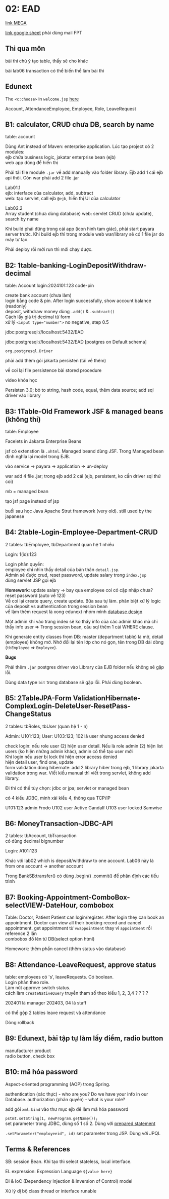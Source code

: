 # 02: EAD

[link MEGA](https://mega.nz/folder/Kmo2HTDT#T46XTCNri5lRPKsS8feMuA)

[link google sheet](https://docs.google.com/spreadsheets/d/1CnFiUr6hnf77XrO0z8a6g7vTvHKYNq1sGZMIc2okduM/edit?gid=0#gid=0) phải dùng mail FPT

## Thi qua môn

bài thi chú ý tạo table, thầy sẽ cho khác

bài lab06 transaction có thể biến thể làm bài thi

## Edunext

The `<c:choose>` in `welcome.jsp` [here](https://www.tutorialspoint.com/jsp/jstl_core_choose_tag.htm)

Account, AttendanceEmployee, Employee, Role, LeaveRequest

## B1: calculator, CRUD chưa DB, search by name

table: account

Dùng Ant instead of Maven: enterprise application. Lúc tạo project có 2 modules:\
ejb chứa business logic, jakatar enterprise bean (ejb)\
web app dùng để hiển thị

Phải tải file module `.jar` về add manually vào folder library. Ejb add 1 cái ejb api thôi. Còn war phải add 2 file .jar

Lab01.1\
ejb: interface của calculator, add, subtract\
web: tạo servlet, call ejb `@ejb`, hiển thị UI của calculator

Lab02.2\
Array student (chưa dùng database)
web: servlet CRUD (chưa update), search by name

Khi build phải đứng trong cái app (icon hình tam giác), phải start payara server trước. Khi build ejb thì trong module web war/library sẽ có 1 file jar do máy tự tạo.

Phải deploy rồi mới run thì mới chạy được.

## B2: 1table-banking-LoginDepositWithdraw-decimal

table: Account
login:2024101:123 code-pin

create bank account (chưa làm)\
login bằng code & pin. After login successfully, show account balance (readonly)\
deposit, withdraw money dùng `.add()` & `.subtract()`\
Cách lấy giá trị decimal từ form\
xử lý `<input type="number">` no negative, step 0.5

jdbc:postgresql://localhost:5432/EAD

jdbc:postgresql://localhost:5432/EAD [postgres on Default schema]

`org.postgresql.Driver`

phải add thêm gói jakarta persisten (tải về thêm)

về coi lại file persistence bài stored procedure

video khóa học

Persisten 3.0; bỏ to string, hash code, equal, thêm data source; add sql driver vào library

## B3: 1Table-Old Framework JSF & managed beans (không thi)

table: Employee

Facelets in Jakarta Enterprise Beans

jsf có extenstion là `.xhtml`. Managed beand dùng JSF. Trong Managed bean định nghĩa lại model trong EJB.

vào service -> payara -> application -> un-deploy

war add 4 file .jar; trong ejb add 2 cái (ejb, persistent, ko cần driver sql thử coi)

mb = managed bean

tạo jsf page instead of jsp

buổi sau học Java Apache Strut framework (very old). still used by the japanese

## B4: 2table-Login-Employee-Department-CRUD

2 tables: tbEmployee, tbDepartment quan hệ 1 nhiều

Login: 1(id):123

Login phân quyền:\
employee chỉ nhìn thấy detail của bản thân `detail.jsp`.\
Admin sẽ được crud, reset password, update salary trong `index.jsp`\
dùng servlet JSP gọi ejb

**Homework**: update salary -> bay qua employee coi có cập nhập chưa?\
reset password (auto về 123)\
Về coi lại create query, create update. Bữa sau tự làm. phân biệt xử lý logic của deposit vs authentication trong session bean\
về làm thêm request là xong edunext nhóm mình [database design](https://stackoverflow.com/questions/3939764/what-is-a-good-database-design-schema-for-a-attendance-database)

Một admin khi vào trang index sẽ ko thấy info của các admin khác mà chỉ thấy info user => Trong session bean, câu sql thêm 1 cái WHERE clause.

Khi generate entity classes from DB: master (department table) là mờ, detail (employee) không mờ. Nhớ đổi lại tên lớp cho nó gọn, tên trong DB dài dòng (`tbEmployee` => `Employee`).

**Bugs**

Phải thêm `.jar` postgres driver vào Library của EJB folder nếu không sẽ gặp lỗi.

Dùng data type `bit` trong database sẽ gặp lỗi. Phải dùng boolean.

## B5: 2TableJPA-Form ValidationHibernate-ComplexLogin-DeleteUser-ResetPass-ChangeStatus

2 tables: tbRoles, tbUser (quan hệ 1 - n)

Admin: U101:123; User: U103:123; 102 là user nhưng access denied

check login: nếu role user (2) hiện user detail. Nếu là role admin (2) hiện list users (ko hiện những admin khác), admin có thể tạo user mới\
Khi login nếu user bị lock thì hiện error access denied\
hiện detail user, find one, update\
form validation dùng hibernate: add 2 library hiber trong ejb, 1 library jakarta validation trong war. Viết kiểu manual thì viết trong servlet, không add library.

Đi thi có thể tùy chọn: jdbc or jpa; servlet or managed bean

có 4 kiểu JDBC, mình xài kiểu 4, thông qua TCP/IP

U101:123 admin Frodo
U102 user Active Gandalf
U103 user locked Samwise

## B6: MoneyTransaction-JDBC-API

2 tables: tbAccount, tbTransaction\
có dùng decimal bignumber

Login: A101:123

Khác với lab02 which is deposit/withdraw to one account. Lab06 này là from one account -> another account

Trong BankSB:transfer() có dùng .begin() .commit() để phân định các tiểu trình

## B7: Booking-Appointment-ComboBox-selectVIEW-DateHour, combobox

Table: Doctor, Patient
Patient can login/register. After login they can book an appointment.
Doctor can view all their booking record and cancel appointment.
get appointment từ  `vwappointment` thay vì `appointment` rồi reference 2 lần\
combobox đổ lên từ DB(select option html)

Homework: thêm phần cancel (thêm status vào database)

## B8: Attendance-LeaveRequest, approve status

table: employees có 's', leaveRequests. Có boolean.\
Login phân theo role.\
Làm nút approve switch status.\
cách làm `createNativeQuery` truyền tham số theo kiểu 1, 2, 3,4 ? ? ? ?

202401 là manager
202403, 04 là staff

có thể gộp 2 tables leave request và attendance

Dòng rollback

## B9: Edunext, bài tập tự làm lấy điểm, radio button

manufacturer product\
radio button, check box

## B10: mã hóa password

Aspect-oriented programming (AOP) trong Spring.

authentication (xác thực) - who are you? Do we have your info in our Database.
authorization (phân quyền) - what is your role?

add gói `xml.bind` vào thư mục ejb để làm mã hóa password

`pstmt.setString(1, newProgram.getName());`\
set parameter trong JDBC, dùng số 1 số 2. Dùng với [prepared statement](https://en.wikipedia.org/wiki/Prepared_statement)

`.setParameter("employeeid", id)`
set parameter trong JSP. Dùng với JPQL

## Terms & References

SB: session Bean. Khi tạo thì select stateless, local interface.

EL expression: Expression Language `${value here}`

DI & IoC (Dependency Injection & Inversion of Control) model

Xử lý dị bộ class thread or interface runable


